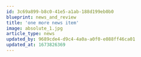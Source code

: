 ```yaml
---
id: 3c69a899-b8c0-41e5-a1ab-188d199eb0b0
blueprint: news_and_review
title: 'one more news item'
image: absolute_1.jpg
article_type: news
updated_by: 9689cde4-d9c4-4a0a-a0f0-e088ff46ca01
updated_at: 1673826369
---
```

